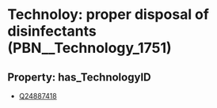 # Technoloy: __proper disposal of disinfectants__ (PBN__Technology_1751)

## Property: has_TechnologyID

* [Q24887418](Q24887418)

